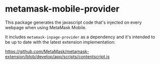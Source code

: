 # metamask-mobile-provider

This package generates the javascript code that's injected on every webpage when using MetaMask Mobile.

It includes `metamask-inpage-provider` as a dependency and it's intended to be up to date with the latest extension implementation: 

https://github.com/MetaMask/metamask-extension/blob/develop/app/scripts/contentscript.js

